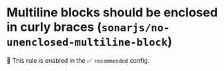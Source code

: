 # Multiline blocks should be enclosed in curly braces (`sonarjs/no-unenclosed-multiline-block`)

💼 This rule is enabled in the ✅ `recommended` config.

<!-- end auto-generated rule header -->
